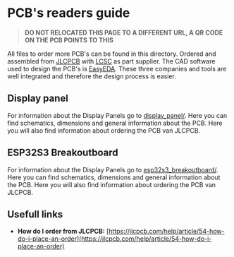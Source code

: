 # PCB's readers guide

> **DO NOT RELOCATED THIS PAGE TO A DIFFERENT URL, A QR CODE ON THE PCB POINTS TO THIS**

All files to order more PCB's can be found in this directory. Ordered and assembled from [JLCPCB](https://jlcpcb.com/) with [LCSC](https://www.lcsc.com/) as part supplier. The CAD software used to design the PCB's is [EasyEDA](https://easyeda.com/). These three companies and tools are well integrated and therefore the design process is easier.

## Display panel

For information about the Display Panels go to [display_panel/](/display_panel/). Here you can find schematics, dimensions and general information about the PCB. Here you will also find information about ordering the PCB van JLCPCB.

## ESP32S3 Breakoutboard

For information about the Display Panels go to [esp32s3_breakoutboard/](/esp32s3_breakoutboard/). Here you can find schematics, dimensions and general information about the PCB. Here you will also find information about ordering the PCB van JLCPCB.

## Usefull links

- **How do I order from JLCPCB:** [https://jlcpcb.com/help/article/54-how-do-i-place-an-order](https://jlcpcb.com/help/article/54-how-do-i-place-an-order)